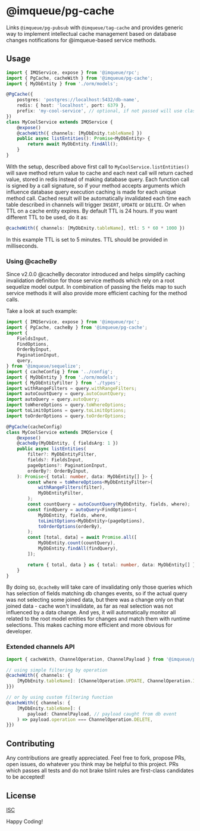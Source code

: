 # @imqueue/pg-cache

Links `@imqueue/pg-pubsub` with `@imqueue/tag-cache` and provides generic
way to implement intellectual cache management based on database changes
notifications for @imqueue-based service methods.

## Usage

~~~typescript
import { IMQService, expose } from '@imqueue/rpc';
import { PgCache, cacheWith } from '@imqueue/pg-cache';
import { MyDbEntity } from './orm/models';

@PgCache({
    postgres: 'postgres://localhost:5432/db-name',
    redis: { host: 'localhost', port: 6379 },
    prefix: 'my-cool-service', // optional, if not passed will use class name as prefix
})
class MyCoolService extends IMQService {
    @expose()
    @cacheWith({ channels: [MyDbEnity.tableName] })
    public async listEntities(): Promise<MyDbEntity> {
        return await MyDbEntity.findAll();
    }
}
~~~

With the setup, described above first call to `MyCoolService.listEntities()`
will save method return value to cache and each next call will return cached
value, stored in redis instead of making database query.
Each function call is signed by a call signature, so if your method accepts 
arguments which influence database query execution caching is made for each
unique method call. Cached result will be automatically invalidated each time
each table described in channels will trigger `INSERT`, `UPDATE` or `DELETE`. Or
when TTL on a cache entity expires. By default TTL is 24 hours. If you want
different TTL to be used, do it as:

~~~typescript
@cacheWith({ channels: [MyDbEnity.tableName], ttl: 5 * 60 * 1000 })
~~~

In this example TTL is set to 5 minutes. TTL should be provided in milliseconds.

### Using @cacheBy

Since v2.0.0 @cacheBy decorator introduced and helps simplify caching 
invalidation definition for those service methods which rely on a root sequelize
model output. In combination of passing the fields map to such service methods
it will also provide more efficient caching for the method calls.

Take a look at such example: 

~~~typescript
import { IMQService, expose } from '@imqueue/rpc';
import { PgCache, cacheBy } from '@imqueue/pg-cache';
import {
    FieldsInput,
    FindOptions,
    OrderByInput,
    PaginationInput,
    query,
} from '@imqueue/sequelize';
import { cacheConfig } from '../config';
import { MyDbEntity } from './orm/models';
import { MyDbEntityFilter } from './types';
import withRangeFilters = query.withRangeFilters;
import autoCountQuery = query.autoCountQuery;
import autoQuery = query.autoQuery;
import toWhereOptions = query.toWhereOptions;
import toLimitOptions = query.toLimitOptions;
import toOrderOptions = query.toOrderOptions;

@PgCache(cacheConfig)
class MyCoolService extends IMQService {
    @expose()
    @cacheBy(MyDbEntity, { fieldsArg: 1 })
    public async listEntities(
        filter?: MyDbEntityFilter,
        fields?: FieldsInput,
        pageOptions?: PaginationInput,
        orderBy?: OrderByInput,
    ): Promise<{ total: number, data: MyDbEntity[] }> {
        const where = toWhereOptions<MyDbEntityFilter>(
            withRangeFilters(filter),
            MyDbEntityFilter,
        );
        const countQuery = autoCountQuery(MyDbEntity, fields, where);
        const findQuery = autoQuery<FindOptions>(
            MyDbEntity, fields, where,
            toLimitOptions<MyDbEntity>(pageOptions),
            toOrderOptions(orderBy),
        );
        const [total, data] = await Promise.all([
            MyDbEntity.count(countQuery),
            MyDbEntity.findAll(findQuery),
        ]);

        return { total, data } as { total: number, data: MyDbEntity[] };
    }
}
~~~

By doing so, `@cacheBy` will take care of invalidating only those queries
which has selection of fields matching db changes events, so if the actual
query was not selecting some joined data, but there was a change only on that
joined data - cache won't invalidate, as far as real selection was not 
influenced by a data change. And yes, it will automatically monitor
all related to the root model entities for changes and match them with runtime
selections. This makes caching more efficient and more obvious for
developer.

### Extended channels API

~~~typescript
import { cacheWith, ChannelOperation, ChannelPayload } from '@imqueue/pg-cache';

// using simple filtering by operation
@cacheWith({ channels: {
    [MyDbEnity.tableName]: [ChannelOperation.UPDATE, ChannelOperation.INSERT]
}})

// or by using custom filtering function
@cacheWith({ channels: {
    [MyDbEnity.tableName]: (
        payload: ChannelPayload, // payload caught from db event
    ) => payload.operation === ChannelOperation.DELETE,
}})
~~~

## Contributing

Any contributions are greatly appreciated. Feel free to fork, propose PRs, open
issues, do whatever you think may be helpful to this project. PRs which passes
all tests and do not brake tslint rules are first-class candidates to be
accepted!

## License

[ISC](https://github.com/imqueue/pg-pubsub/blob/master/LICENSE)

Happy Coding!
